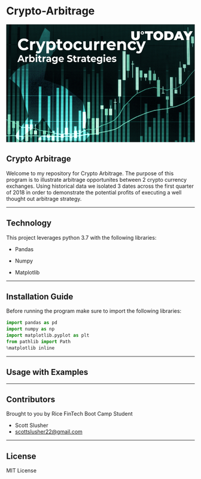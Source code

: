 # Crypto-Arbitrage

![](Starter_Code/Starter_Code/Images/cryptocurrency_arbitrage_strategies_image.jpg)

## Crypto Arbitrage

Welcome to my repository for Crypto Arbitrage. The purpose of this program is to illustrate arbitrage opportunites between 2 crypto currency exchanges. Using historical data we isolated 3 dates across the first quarter of 2018 in order to demonstrate the potential profits of executing a well thought out arbitrage strategy. 

---

## Technology 

This project leverages python 3.7 with the following libraries:

* Pandas

* Numpy

* Matplotlib

---

## Installation Guide

Before running the program make sure to import the following libraries: 

```python
import pandas as pd
import numpy as np
import matplotlib.pyplot as plt
from pathlib import Path
%matplotlib inline
```

---

## Usage with Examples

---

## Contributors

Brought to you by Rice FinTech Boot Camp Student

* Scott Slusher
* scottslusher22@gmail.com

---

## License

MIT License

